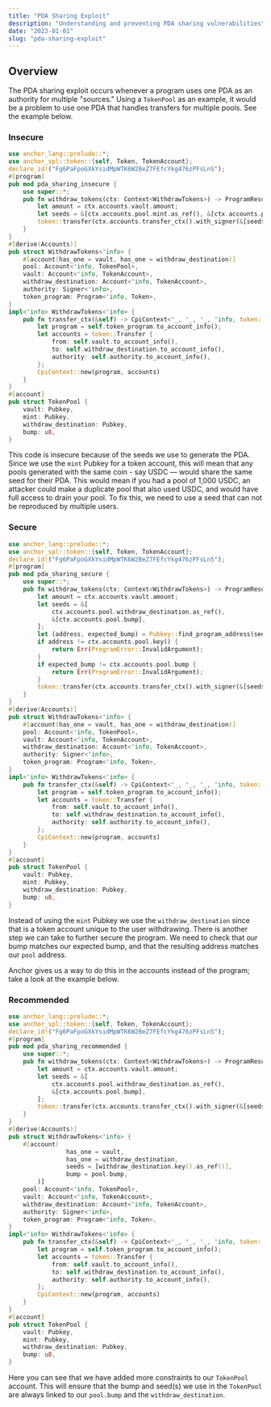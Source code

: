 ```yaml
---
title: "PDA Sharing Exploit"
description: "Understanding and preventing PDA sharing vulnerabilities"
date: "2023-01-01"
slug: "pda-sharing-exploit"
---
```


## Overview
The PDA sharing exploit occurs whenever a program uses one PDA as an authority for multiple "sources."
Using a `TokenPool` as an example, it would be a problem to use one PDA that handles transfers for multiple pools.
See the example below.
### Insecure

```rust
use anchor_lang::prelude::*;
use anchor_spl::token::{self, Token, TokenAccount};
declare_id!("Fg6PaFpoGXkYsidMpWTK6W2BeZ7FEfcYkg476zPFsLnS");
#[program]
pub mod pda_sharing_insecure {
    use super::*;
    pub fn withdraw_tokens(ctx: Context<WithdrawTokens>) -> ProgramResult {
        let amount = ctx.accounts.vault.amount;
        let seeds = &[ctx.accounts.pool.mint.as_ref(), &[ctx.accounts.pool.bump]];
        token::transfer(ctx.accounts.transfer_ctx().with_signer(&[seeds]), amount)
    }
}
#[derive(Accounts)]
pub struct WithdrawTokens<'info> {
    #[account(has_one = vault, has_one = withdraw_destination)]
    pool: Account<'info, TokenPool>,
    vault: Account<'info, TokenAccount>,
    withdraw_destination: Account<'info, TokenAccount>,
    authority: Signer<'info>,
    token_program: Program<'info, Token>,
}
impl<'info> WithdrawTokens<'info> {
    pub fn transfer_ctx(&self) -> CpiContext<'_, '_, '_, 'info, token::Transfer<'info>> {
        let program = self.token_program.to_account_info();
        let accounts = token::Transfer {
            from: self.vault.to_account_info(),
            to: self.withdraw_destination.to_account_info(),
            authority: self.authority.to_account_info(),
        };
        CpiContext::new(program, accounts)
    }
}
#[account]
pub struct TokenPool {
    vault: Pubkey,
    mint: Pubkey,
    withdraw_destination: Pubkey,
    bump: u8,
}
```
This code is insecure because of the seeds we use to generate the PDA.
Since we use the `mint` Pubkey for a token account, this will mean that any pools generated with the same coin - say USDC — would share the same seed for their PDA.
This would mean if you had a pool of 1,000 USDC, an attacker could make a duplicate pool that also used USDC, and would have full access to drain your pool.
To fix this, we need to use a seed that can not be reproduced by multiple users.

### Secure

```rust
use anchor_lang::prelude::*;
use anchor_spl::token::{self, Token, TokenAccount};
declare_id!("Fg6PaFpoGXkYsidMpWTK6W2BeZ7FEfcYkg476zPFsLnS");
#[program]
pub mod pda_sharing_secure {
    use super::*;
    pub fn withdraw_tokens(ctx: Context<WithdrawTokens>) -> ProgramResult {
        let amount = ctx.accounts.vault.amount;
        let seeds = &[
            ctx.accounts.pool.withdraw_destination.as_ref(),
            &[ctx.accounts.pool.bump],
        ];
        let (address, expected_bump) = Pubkey::find_program_address(seeds, ctx.program_id);
        if address != ctx.accounts.pool.key() {
            return Err(ProgramError::InvalidArgument);
        }
        if expected_bump != ctx.accounts.pool.bump {
            return Err(ProgramError::InvalidArgument);
        }
        token::transfer(ctx.accounts.transfer_ctx().with_signer(&[seeds]), amount)
    }
}
#[derive(Accounts)]
pub struct WithdrawTokens<'info> {
    #[account(has_one = vault, has_one = withdraw_destination)]
    pool: Account<'info, TokenPool>,
    vault: Account<'info, TokenAccount>,
    withdraw_destination: Account<'info, TokenAccount>,
    authority: Signer<'info>,
    token_program: Program<'info, Token>,
}
impl<'info> WithdrawTokens<'info> {
    pub fn transfer_ctx(&self) -> CpiContext<'_, '_, '_, 'info, token::Transfer<'info>> {
        let program = self.token_program.to_account_info();
        let accounts = token::Transfer {
            from: self.vault.to_account_info(),
            to: self.withdraw_destination.to_account_info(),
            authority: self.authority.to_account_info(),
        };
        CpiContext::new(program, accounts)
    }
}
#[account]
pub struct TokenPool {
    vault: Pubkey,
    mint: Pubkey,
    withdraw_destination: Pubkey,
    bump: u8,
}
```
Instead of using the `mint` Pubkey we use the `withdraw_destination` since that is a token account unique to the user withdrawing.
There is another step we can take to further secure the program.
We need to check that our bump matches our expected bump, and that the resulting address matches our `pool` address.


Anchor gives us a way to do this in the accounts instead of the program; take a look at the example below.

### Recommended
```rust
use anchor_lang::prelude::*;
use anchor_spl::token::{self, Token, TokenAccount};
declare_id!("Fg6PaFpoGXkYsidMpWTK6W2BeZ7FEfcYkg476zPFsLnS");
#[program]
pub mod pda_sharing_recommended {
    use super::*;
    pub fn withdraw_tokens(ctx: Context<WithdrawTokens>) -> ProgramResult {
        let amount = ctx.accounts.vault.amount;
        let seeds = &[
            ctx.accounts.pool.withdraw_destination.as_ref(),
            &[ctx.accounts.pool.bump],
        ];
        token::transfer(ctx.accounts.transfer_ctx().with_signer(&[seeds]), amount)
    }
}
#[derive(Accounts)]
pub struct WithdrawTokens<'info> {
    #[account(
				has_one = vault,
				has_one = withdraw_destination,
				seeds = [withdraw_destination.key().as_ref()],
				bump = pool.bump,
		)]
    pool: Account<'info, TokenPool>,
    vault: Account<'info, TokenAccount>,
    withdraw_destination: Account<'info, TokenAccount>,
    authority: Signer<'info>,
    token_program: Program<'info, Token>,
}
impl<'info> WithdrawTokens<'info> {
    pub fn transfer_ctx(&self) -> CpiContext<'_, '_, '_, 'info, token::Transfer<'info>> {
        let program = self.token_program.to_account_info();
        let accounts = token::Transfer {
            from: self.vault.to_account_info(),
            to: self.withdraw_destination.to_account_info(),
            authority: self.authority.to_account_info(),
        };
        CpiContext::new(program, accounts)
    }
}
#[account]
pub struct TokenPool {
    vault: Pubkey,
    mint: Pubkey,
    withdraw_destination: Pubkey,
    bump: u8,
}
```

Here you can see that we have added more constraints to our `TokenPool` account.
This will ensure that the bump and seed(s) we use in the `TokenPool` are always linked to our `pool.bump` and the `withdraw_destination`.
